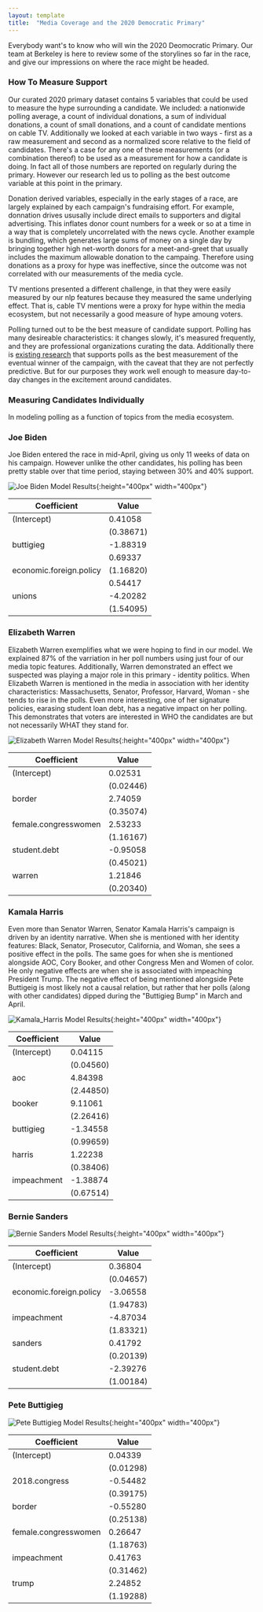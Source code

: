 ```yaml
---
layout: template
title:  "Media Coverage and the 2020 Democratic Primary"
---
```


Everybody want's to know who will win the 2020 Deomocratic Primary. Our team at Berkeley is here to review some of the storylines so far in the race, and give our impressions on where the race might be headed.


### How To Measure Support

Our curated 2020 primary dataset contains 5 variables that could be used to measure the hype surrounding a candidate. We included: a nationwide polling average, a count of individual donations, a sum of individual donations, a count of small donations, and a count of candidate mentions on cable TV. Additionally we looked at each variable in two ways - first as a raw measurement and second as a normalized score relative to the field of candidates. There's a case for any one of these measurements (or a combination thereof) to be used as a measurement for how a candidate is doing. In fact all of those numbers are reported on regularly during the primary. However our research led us to polling as the best outcome variable at this point in the primary. 

Donation derived variables, especially in the early stages of a race, are largely explained by each campaign's fundraising effort. For example, donnation drives ususally include direct emails to supporters and digital advertising. This inflates donor count numbers for a week or so at a time in a way that is completely uncorrelated with the news cycle. Another example is bundling, which generates large sums of money on a single day by bringing together high net-worth donors for a meet-and-greet that usually includes the maximum allowable donation to the campaing. Therefore using donations as a proxy for hype was ineffective, since the outcome was not correlated with our measurements of the media cycle.

TV mentions presented a different challenge, in that they were easily measured by our nlp features because they measured the same underlying effect. That is, cable TV mentions were a proxy for hype within the media ecosystem, but not necessarily a good measure of hype amoung voters.

Polling turned out to be the best measure of candidate support. Polling has many desireable characteristics: it changes slowly, it's measured frequently, and they are professional organizations curating the data. Additionally there is [existing research](https://fivethirtyeight.com/features/we-analyzed-40-years-of-primary-polls-even-early-on-theyre-fairly-predictive/) that supports polls as the best measurement of the eventual winner of the campaign, with the caveat that they are not perfectly predictive. But for our purposes they work well enough to measure day-to-day changes in the excitement around candidates.

### Measuring Candidates Individually

In modeling polling as a function of topics from the media ecosystem.

### Joe Biden

Joe Biden entered the race in mid-April, giving us only 11 weeks of data on his campaign. However unlike the other candidates, his polling has been pretty stable over that time period, staying between 30% and 40% support. 

![Joe Biden Model Results]({{site.baseurl}}/biden_model.png){:height="400px" width="400px"} <br/> 

|Coefficient                           |Value        |
|--------------------------------------|-------------|
|(Intercept)                           |0.41058      |
|                                      |(0.38671)    |
|buttigieg                             |-1.88319     |
|                                      |0.69337      |
|economic.foreign.policy               |(1.16820)    |
|                                      |0.54417      |
|unions                                |-4.20282     |
|                                      |(1.54095)    |

### Elizabeth Warren

Elizabeth Warren exemplifies what we were hoping to find in our model. We explained 87% of the varriation in her poll numbers using just four of our media topic features. Additionally, Warren demonstrated an effect we suspected was playing a major role in this primary - identity politics. When Elizabeth Warren is mentioned in the media in association with her identity characteristics: Massachusetts, Senator, Professor, Harvard, Woman - she tends to rise in the polls. Even more interesting, one of her signature policies, earasing student loan debt, has a negative impact on her polling. This demonstrates that voters are interested in WHO the candidates are but not necessarily WHAT they stand for.

![Elizabeth Warren Model Results]({{site.baseurl}}/warren_model.png){:height="400px" width="400px"} <br/> 

|Coefficient                           |Value        |
|--------------------------------------|-------------|
|(Intercept)                           |0.02531      |
|                                      |(0.02446)    |
|border                                |2.74059      |
|                                      |(0.35074)    |
|female.congresswomen                  |2.53233      |
|                                      |(1.16167)    |
|student.debt                          |-0.95058     |
|                                      |(0.45021)    |
|warren                                |1.21846      |
|                                      |(0.20340)    |

### Kamala Harris

Even more than Senator Warren, Senator Kamala Harris's campaign is driven by an identity narrative. When she is mentioned with her identity features: Black, Senator, Prosecutor, California, and Woman, she sees a positive effect in the polls. The same goes for when she is mentioned alongside AOC, Cory Booker, and other Congress Men and Women of color. He only negative effects are when she is associated with impeaching President Trump. The negative effect of being mentioned alongside Pete Buttigeig is most likely not a causal relation, but rather that her polls (along with other candidates) dipped during the "Buttigieg Bump" in March and April.

![Kamala_Harris Model Results]({{site.baseurl}}/harris_model.png){:height="400px" width="400px"} <br/> 

|Coefficient                           |Value        |
|--------------------------------------|-------------|
|(Intercept)                           |0.04115      |
|                                      |(0.04560)    |
|aoc                                   |4.84398      |
|                                      |(2.44850)    |
|booker                                |9.11061      |
|                                      |(2.26416)    |
|buttigieg                             |-1.34558     |
|                                      |(0.99659)    |
|harris                                |1.22238      |
|                                      |(0.38406)    |
|impeachment                           |-1.38874     |
|                                      |(0.67514)    |

### Bernie Sanders

![Bernie Sanders Model Results]({{site.baseurl}}/sanders_model.png){:height="400px" width="400px"} <br/> 

|Coefficient                           |Value        |
|--------------------------------------|-------------|
|(Intercept)                           |0.36804      |
|                                      |(0.04657)    |
|economic.foreign.policy               |-3.06558     |
|                                      |(1.94783)    |
|impeachment                           |-4.87034     |
|                                      |(1.83321)    |
|sanders                               |0.41792      |
|                                      |(0.20139)    |
|student.debt                          |-2.39276     |
|                                      |(1.00184)    |

### Pete Buttigieg

![Pete Buttigieg Model Results]({{site.baseurl}}/buttigieg_model.png){:height="400px" width="400px"} <br/> 

|Coefficient                           |Value        |
|--------------------------------------|-------------|
|(Intercept)                           |0.04339      |
|                                      |(0.01298)    |
|2018.congress                         |-0.54482     |
|                                      |(0.39175)    |
|border                                |-0.55280     |
|                                      |(0.25138)    |
|female.congresswomen                  |0.26647      |
|                                      |(1.18763)    |
|impeachment                           |0.41763      |
|                                      |(0.31462)    |
|trump                                 |2.24852      |
|                                      |(1.19288)    |
